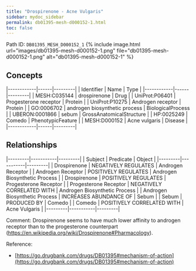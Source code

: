 ```yaml
---
title: "Drospirenone - Acne Vulgaris"
sidebar: mydoc_sidebar
permalink: db01395-mesh-d000152-1.html
toc: false 
---
```



Path ID: `DB01395_MESH_D000152_1`
{% include image.html url="images/db01395-mesh-d000152-1.png" file="db01395-mesh-d000152-1.png" alt="db01395-mesh-d000152-1" %}

## Concepts

|------------|------|---------|
| Identifier | Name | Type    |
|------------|------|---------|
| MESH:C035144 | drospirenone | Drug |
| UniProt:P06401 | Progesterone receptor | Protein |
| UniProt:P10275 | Androgen receptor | Protein |
| GO:0006702 | androgen biosynthetic process | BiologicalProcess |
| UBERON:0001866 | sebum | GrossAnatomicalStructure |
| HP:0025249 | Comedo | PhenotypicFeature |
| MESH:D000152 | Acne vulgaris | Disease |
|------------|------|---------|

## Relationships

|---------|-----------|---------|
| Subject | Predicate | Object  |
|---------|-----------|---------|
| Drospirenone | NEGATIVELY REGULATES | Androgen Receptor |
| Androgen Receptor | POSITIVELY REGULATES | Androgen Biosynthetic Process |
| Drospirenone | POSITIVELY REGULATES | Progesterone Receptor |
| Progesterone Receptor | NEGATIVELY CORRELATED WITH | Androgen Biosynthetic Process |
| Androgen Biosynthetic Process | INCREASES ABUNDANCE OF | Sebum |
| Sebum | PRODUCED BY | Comedo |
| Comedo | POSITIVELY CORRELATED WITH | Acne Vulgaris |
|---------|-----------|---------|

Comment: Drospirenone seems to have much lower affinity to androgen receptor than to the progesterone counterpart (https://en.wikipedia.org/wiki/Drospirenone#Pharmacology).

Reference: 
  - [https://go.drugbank.com/drugs/DB01395#mechanism-of-action](https://go.drugbank.com/drugs/DB01395#mechanism-of-action)
